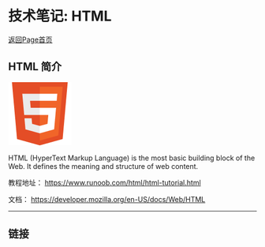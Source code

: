 # 技术笔记: HTML

[返回Page首页](../../index.md)

## HTML 简介

![pic-html5](./pics/html5.gif)

HTML (HyperText Markup Language) is the most basic building block of the Web. It defines the meaning and structure of web content. 

教程地址：
https://www.runoob.com/html/html-tutorial.html

文档：
https://developer.mozilla.org/en-US/docs/Web/HTML

***

## 链接

